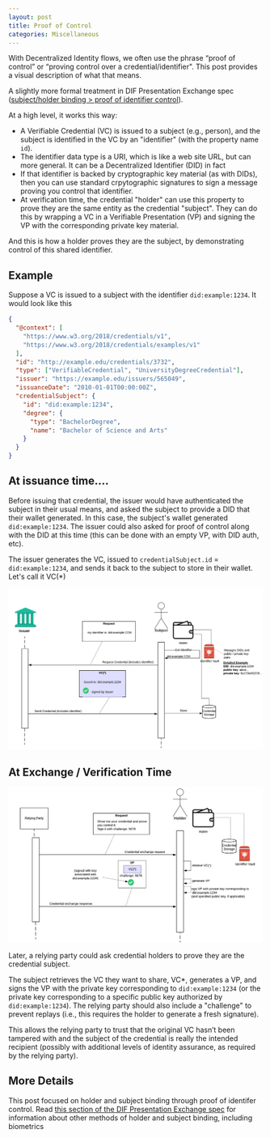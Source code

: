 ```yaml
---
layout: post
title: Proof of Control
categories: Miscellaneous
---
```


With Decentralized Identity flows, we often use the phrase “proof of control” or “proving control over a credential/identifier". This post provides a visual description of what that means.

A slightly more formal treatment in DIF Presentation Exchange spec ([subject/holder binding > proof of identifier control](https://identity.foundation/presentation-exchange/#proof-of-identifier-control)).

At a high level, it works this way:

- A Verifiable Credential (VC) is issued to a subject (e.g., person), and the subject is identified in the VC by an "identifier" (with the property name `id`).
- The identifier data type is a URI, which is like a web site URL, but can more general. It can be a Decentralized Identifier (DID) in fact
- If that identifier is backed by cryptographic key material (as with DIDs), then you can use standard crpytographic signatures to sign a message proving you control that identifier. 
- At verification time, the credential "holder" can use this property to prove they are the same entity as the credential "subject". They can do this by wrapping a VC in a Verifiable Presentation (VP) and signing the VP with the corresponding private key material.

And this is how a holder proves they are the subject, by demonstrating control of this shared identifier.


## Example

Suppose a VC is issued to a subject with the identifier `did:example:1234`. It would look like this

```json
{
  "@context": [
    "https://www.w3.org/2018/credentials/v1",
    "https://www.w3.org/2018/credentials/examples/v1"
  ],
  "id": "http://example.edu/credentials/3732",
  "type": ["VerifiableCredential", "UniversityDegreeCredential"],
  "issuer": "https://example.edu/issuers/565049",
  "issuanceDate": "2010-01-01T00:00:00Z",
  "credentialSubject": {
    "id": "did:example:1234",
    "degree": {
      "type": "BachelorDegree",
      "name": "Bachelor of Science and Arts"
    }
  }
}
```


## At issuance time….

Before issuing that credential, the issuer would have authenticated the subject in their usual means, and asked the subject to provide a DID that their wallet generated. In this case, the subject's wallet generated `did:example:1234`. The issuer could also asked for proof of control along with the DID at this time (this can be done with an empty VP, with DID auth, etc).

The issuer generates the VC, issued to `credentialSubject.id` = `did:example:1234`, and sends it back to the subject to store in their wallet. Let's call it VC(*)

![issuance flow](../images/post-2022-10-18/issuance_time.png "issuance flow")

## At Exchange / Verification Time

![verification flow](../images/post-2022-10-18/verification_time.png "verification flow")

Later, a relying party could ask credential holders to prove they are the credential subject.

The subject retrieves the VC they want to share, VC*, generates a VP, and signs the VP with the private key corresponding to `did:example:1234` (or the private key corresponding to a specific public key authorized by `did:example:1234`). The relying party should also include a "challenge" to prevent replays (i.e., this requires the holder to generate a fresh signature).

 This allows the relying party to trust that the original VC hasn’t been tampered with and the subject of the credential is really the intended recipient (possibly with additional levels of identity assurance, as required by the relying party).

## More Details

This post focused on holder and subject binding through proof of identifer control. Read [this section of the DIF Presentation Exchange spec](https://identity.foundation/presentation-exchange/#holder-and-subject-binding) for information about other methods of holder and subject binding, including biometrics
